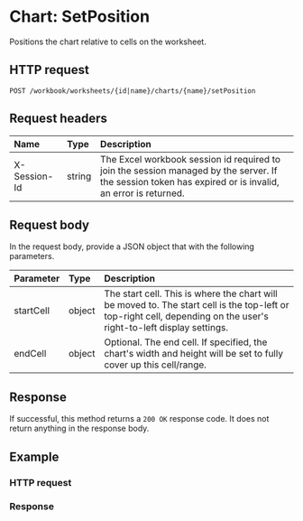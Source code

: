 # Chart: SetPosition

Positions the chart relative to cells on the worksheet.
## HTTP request
```http
POST /workbook/worksheets/{id|name}/charts/{name}/setPosition
```
## Request headers
| Name       | Type | Description|
|:-----------|:------|:----------|
| X-Session-Id   | string  | The Excel workbook session id required to join the session managed by the server. If the session token has expired or is invalid, an error is returned.|

## Request body
In the request body, provide a JSON object that with the following parameters.

| Parameter	   | Type	|Description|
|:---------------|:--------|:-----------|
|startCell|object|The start cell. This is where the chart will be moved to. The start cell is the top-left or top-right cell, depending on the user's right-to-left display settings.|
|endCell|object|Optional. The end cell. If specified, the chart's width and height will be set to fully cover up this cell/range.|

## Response
If successful, this method returns a `200 OK` response code. It does not return anything in the response body.
## Example
### HTTP request
### Response
